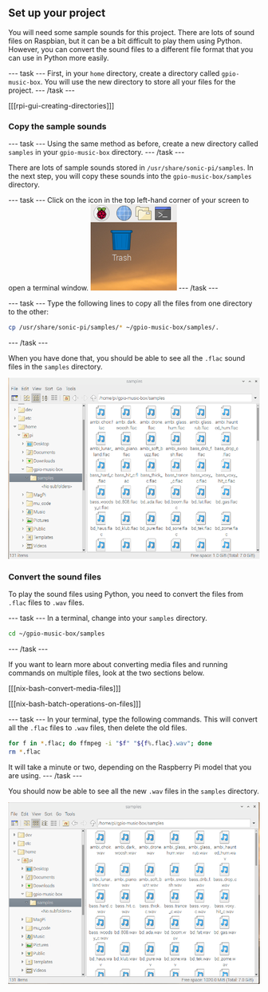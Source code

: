 ## Set up your project

You will need some sample sounds for this project. There are lots of sound files on Raspbian, but it can be a bit difficult to play them using Python. However, you can convert the sound files to a different file format that you can use in Python more easily.

--- task ---
First, in your `home` directory, create a directory called `gpio-music-box`. You will use the new directory to store all your files for the project.
--- /task ---

[[[rpi-gui-creating-directories]]]

### Copy the sample sounds

--- task ---
Using the same method as before, create a new directory called `samples` in your `gpio-music-box` directory.
--- /task ---

There are lots of sample sounds stored in `/usr/share/sonic-pi/samples`. In the next step, you will copy these sounds into the `gpio-music-box/samples` directory.

--- task ---
Click on the icon in the top left-hand corner of your screen to open a terminal window.
![terminal-open](images/terminal-open.png)
--- /task ---

--- task ---
Type the following lines to copy all the files from one directory to the other:

```bash
cp /usr/share/sonic-pi/samples/* ~/gpio-music-box/samples/.
```
--- /task ---

When you have done that, you should be able to see all the `.flac` sound files in the `samples` directory.

![samples-directory](images/samples-directory.png)


### Convert the sound files

To play the sound files using Python, you need to convert the files from `.flac` files to `.wav` files.

--- task ---
In a terminal, change into your `samples` directory.

```bash
cd ~/gpio-music-box/samples
```
--- /task ---

If you want to learn more about converting media files and running commands on multiple files, look at the two sections below.

[[[nix-bash-convert-media-files]]]

[[[nix-bash-batch-operations-on-files]]]

--- task ---
In your terminal, type the following commands. This will convert all the `.flac` files to `.wav` files, then delete the old files.

```bash
for f in *.flac; do ffmpeg -i "$f" "${f%.flac}.wav"; done
rm *.flac
```

It will take a minute or two, depending on the Raspberry Pi model that you are using.
--- /task ---

You should now be able to see all the new `.wav` files in the `samples` directory.

![samples-directory-2](images/samples-directory-2.png)
